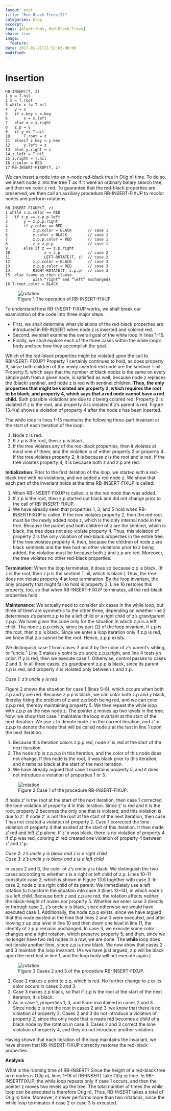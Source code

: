 ```yaml
---
layout: post
title: "Red-Black Trees(2)"
categories: blog
excerpt:
tags: [Algotithms, Red-Black-Trees]
share: true
image:
  feature:
date: 2017-01-21T21:52:03-08:00
modified: 
---
```


# Insertion

```
RB-INSERT(T, z)
1 y = T.nil
2 x = T.root
3 while x != T.nil
4   y = x
5   if z.key < x.key
6       x = x.left
7   else x = x.right
8   z.p = y
9   if y == T.nil
10      T.root = z
11  elseif z.key < y.key
12      y.left = z
13  else y.right = z
14 z.left = T.nil
15 z.right = T.nil
16 z.color = RED
17 RB-INSERT-FIXUP(T, z)
```

We can insert a node into an n-node red-black tree in O(lg n) time. To do so, we
insert node z into the tree T as if it were an ordinary binary search tree, and then we
color z red. To guarantee that the red-black properties are preserved, we then call an
auxiliary procedure RB-INSERT-FIXUP to recolor nodes and perform rotations.

```
RB-INSERT-FIXUP(T, z)
1 while z.p.color == RED
2   if z.p == z.p.p.left
3       y = z.p.p.right
4       if y.color == RED
5           z.p.color = BLACK       // case 1
6           y.color = BLACK         // case 1
7           z.p.p.color = RED       // case 1
8           z = z.p.p               // case 1
9       else if z == z.p.right
10               z = z.p            // case 2
11               LEFT-ROTATE(T, z)  // case 2
12          z.p.color = BLACK       // case 3
13          z.p.p.color = RED       // case 3
14          RIGHT-ROTATE(T, z.p.p)  // case 3
15  else (same as then clause
            with “right” and “left” exchanged)
16 T.root.color = BLACK
```

<figure>
	<img src="../../images/RedBlackTree/red-black-tree-fix.png" alt="rotation">
	<figcaption>Figure 1 The operation of RB-INSERT-FIXUP.</figcaption>
</figure>

To understand how RB-INSERT-FIXUP works, we shall break our examination
of the code into three major steps. 

- First, we shall determine what violations of
the red-black properties are introduced in RB-INSERT when node z is inserted
and colored red.
- Second, we shall examine the overall goal of the while loop in
lines 1–15.
- Finally, we shall explore each of the three cases within the while
loop’s body and see how they accomplish the goal.

Which of the red-black properties might be violated upon the call to RBINSERT-
FIXUP? Property 1 certainly continues to hold, as does property 3, since
both children of the newly inserted red node are the sentinel T:nil. Property 5,
which says that the number of black nodes is the same on every simple path from
a given node, is satisfied as well, because node z replaces the (black) sentinel, and
node z is red with sentinel children. **Thus, the only properties that might be violated
are property 2, which requires the root to be black, and property 4, which
says that a red node cannot have a red child.** Both possible violations are due to z
being colored red. Property 2 is violated if z is the root, and property 4 is violated
if z’s parent is red. Figure 13.4(a) shows a violation of property 4 after the node z
has been inserted.

The while loop in lines 1–15 maintains the following three-part invariant at the
start of each iteration of the loop:

1. Node z is red.
2. If z.p is the root, then z.p is black.
3. If the tree violates any of the red-black properties, then it violates at most
one of them, and the violation is of either property 2 or property 4. If the
tree violates property 2, it is because z is the root and is red. If the tree
violates property 4, it is because both z and z.p are red.

**Initialization**: Prior to the first iteration of the loop, we started with a
red-black tree with no violations, and we added a red node z. We show that each part of
the invariant holds at the time RB-INSERT-FIXUP is called:

1. When RB-INSERT-FIXUP is called, z is the red node that was added.
2. If z.p is the root, then z.p started out black and did not change prior to the
call of RB-INSERT-FIXUP.
3. We have already seen that properties 1, 3, and 5 hold when RB-INSERTFIXUP
is called.
If the tree violates property 2, then the red root must be the newly added
node z, which is the only internal node in the tree. Because the parent and
both children of z are the sentinel, which is black, the tree does not also
violate property 4. Thus, this violation of property 2 is the only violation of
red-black properties in the entire tree.
If the tree violates property 4, then, because the children of node z are black
sentinels and the tree had no other violations prior to z being added, the violation
must be because both z and z.p are red. Moreover, the tree violates no other red-black
properties.

**Termination**: When the loop terminates, it does so because z.p is black. (If z is
the root, then z.p is the sentinel T.nil, which is black.) Thus, the tree does not
violate property 4 at loop termination. By the loop invariant, the only property
that might fail to hold is property 2. Line 16 restores this property, too, so that
when RB-INSERT-FIXUP terminates, all the red-black properties hold.

**Maintenance**: We actually need to consider six cases in the while loop, but three
of them are symmetric to the other three, depending on whether line 2 determines
z’s parent z.p to be a left child or a right child of z’s grandparent z.p.p.
We have given the code only for the situation in which z.p is a left child. The
node z.p.p exists, since by part (2) of the loop invariant, if z.p is the root,
then z.p is black. Since we enter a loop iteration only if z.p is red, we know
that z.p cannot be the root. Hence, z.p.p exists.

We distinguish case 1 from cases 2 and 3 by the color of z’s parent’s sibling,
or “uncle.” Line 3 makes y point to z’s uncle z.p.p.right, and line 4 tests y’s
color. If y is red, then we execute case 1. Otherwise, control passes to cases 2
and 3. In all three cases, z’s grandparent z.p.p is black, since its parent z.p is
red, and property 4 is violated only between z and z.p.

*Case 1: z’s uncle y is red*

Figure 2 shows the situation for case 1 (lines 5–8), which occurs when
both z.p and y are red. Because z.p.p is black, we can color both z.p and y
black, thereby fixing the problem of z and z.p both being red, and we can
color z.p.p red, thereby maintaining property 5. We then repeat the while loop
with z.p.p as the new node z. The pointer z moves up two levels in the tree.
Now, we show that case 1 maintains the loop invariant at the start of the next
iteration. We use z to denote node z in the current iteration, and z’ = z.p.p
to denote the node that will be called node z at the test in line 1 upon the next
iteration.

1. Because this iteration colors z.p.p red, node z’ is red at the start of the next
iteration.
2. The node z’p is z.p.p.p in this iteration, and the color of this node does not
change. If this node is the root, it was black prior to this iteration, and it
remains black at the start of the next iteration.
3. We have already argued that case 1 maintains property 5, and it does not
introduce a violation of properties 1 or 3.

<figure>
	<img src="../../images/RedBlackTree/case1-red-black-tree-fix.png" alt="rotation">
	<figcaption>Figure 2 Case 1 of the procedure RB-INSERT-FIXUP.</figcaption>
</figure>

If node z’ is the root at the start of the next iteration, then case 1 corrected
the lone violation of property 4 in this iteration. Since z’ is red and it is the
root, property 2 becomes the only one that is violated, and this violation is
due to z’.
If node z’ is not the root at the start of the next iteration, then case 1 has
not created a violation of property 2. Case 1 corrected the lone violation
of property 4 that existed at the start of this iteration. It then made z’ red
and left z’.p alone. If z’.p was black, there is no violation of property 4.
If z’.p was red, coloring z’ red created one violation of property 4 between z’
and z’.p.

*Case 2: z’s uncle y is black and z is a right child*  
*Case 3: z’s uncle y is black and z is a left child*

In cases 2 and 3, the color of z’s uncle y is black. We distinguish the two cases
according to whether z is a right or left child of z.p. Lines 10–11 constitute
case 2, which is shown in Figure 13.6 together with case 3. In case 2, node z
is a right child of its parent. We immediately use a left rotation to transform
the situation into case 3 (lines 12–14), in which node z is a left child. Because
both z and z.p are red, the rotation affects neither the black-height of nodes
nor property 5. Whether we enter case 3 directly or through case 2, z’s uncle y
is black, since otherwise we would have executed case 1. Additionally, the
node z.p.p exists, since we have argued that this node existed at the time that
lines 2 and 3 were executed, and after moving z up one level in line 10 and then
down one level in line 11, the identity of z.p.p remains unchanged. In case 3,
we execute some color changes and a right rotation, which preserve property 5,
and then, since we no longer have two red nodes in a row, we are done. The
**while** loop does not iterate another time, since z.p is now black.
We now show that cases 2 and 3 maintain the loop invariant. (As we have just
argued, z.p will be black upon the next test in line 1, and the loop body will not
execute again.)

<figure>
	<img src="../../images/RedBlackTree/case2,3-red-black-tree-fix.png" alt="rotation">
	<figcaption>Figure 3 Cases 2 and 3 of the procedure RB-INSERT-FIXUP.</figcaption>
</figure>

1. Case 2 makes z point to z.p, which is red. No further change to z or its color
occurs in cases 2 and 3.
2. Case 3 makes z.p black, so that if z.p is the root at the start of the next
iteration, it is black.
3. As in case 1, properties 1, 3, and 5 are maintained in cases 2 and 3.
Since node z is not the root in cases 2 and 3, we know that there is no violation
of property 2. Cases 2 and 3 do not introduce a violation of property 2,
since the only node that is made red becomes a child of a black node by the
rotation in case 3.
Cases 2 and 3 correct the lone violation of property 4, and they do not introduce
another violation.

Having shown that each iteration of the loop maintains the invariant, we have
shown that RB-INSERT-FIXUP correctly restores the red-black properties.

**Analysis**

What is the running time of RB-INSERT? Since the height of a red-black tree on n
nodes is O(lg n), lines 1–16 of RB-INSERT take O(lg n) time. In RB-INSERTFIXUP,
the while loop repeats only if case 1 occurs, and then the pointer z moves
two levels up the tree. The total number of times the while loop can be executed
is therefore O(lg n). Thus, RB-INSERT takes a total of O(lg n) time. Moreover, it
never performs more than two rotations, since the while loop terminates if case 2
or case 3 is executed.